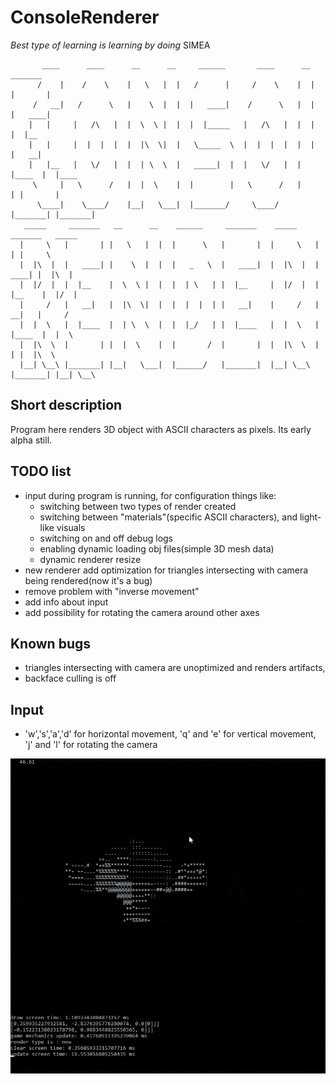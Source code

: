 # ConsoleRenderer
_Best type of learning is learning by doing_ SIMEA

           ____      ____      __      __     ______       ____      __        _______       
          /    |    /    \    |   \   |  |   /      |     /    \    |  |      |       |      
         /   __|   /      \   |    \  |  |  |   ____|    /      \   |  |      |   ____|      
        |   |     |   /\   |  |  \  \ |  |  |  |_____   |   /\   |  |  |      |  |__         
        |   |     |  |  |  |  |  |\  \|  |   \_____  \  |  |  |  |  |  |      |   __|        
        |   |__   |   \/   |  |  | \  \  |   _____|  |  |   \/   |  |  |____  |  |____       
         \     |   \      /   |  |  \    |  |        |   \      /   |       | |       |      
          \____|    \____/    |__|   \___|  |_______/     \____/    |_______| |_______|      
       _____     _______   __      __    ______     _______    _____     _______   _____     
      |     \   |       | |   \   |  |  |      \   |       |  |     \   |       | |     \    
      |  |\  |  |   ____| |    \  |  |  |   _   \  |   ____|  |  |\  |  |   ____| |  |\  |   
      |  |/  |  |  |__    |  \  \ |  |  |  | \   | |  |__     |  |/  |  |  |__    |  |/  |   
      |     /   |   __|   |  |\  \|  |  |  |  |  | |   __|    |     /   |   __|   |     /    
      |  |  \   |  |____  |  | \  \  |  |  |_/   | |  |____   |  |  \   |  |____  |  |  \    
      |  |\  \  |       | |  |  \    |  |       /  |       |  |  |\  \  |       | |  |\  \   
      |__| \__\ |_______| |__|   \___|  |______/   |_______|  |__| \__\ |_______| |__| \__\  
   
## Short description
Program here renders 3D object with ASCII characters as pixels. Its early alpha still.

## TODO list
- input during program is running, for configuration things like:
  - switching between two types of render created
  - switching between "materials"(specific ASCII characters), and light-like visuals
  - switching on and off debug logs
  - enabling dynamic loading obj files(simple 3D mesh data)
  - dynamic renderer resize
- new renderer add optimization for triangles intersecting with camera being rendered(now it's a bug)
- remove problem with "inverse movement"
- add info about input
- add possibility for rotating the camera around other axes

## Known bugs
- triangles intersecting with camera are unoptimized and renders artifacts,
- backface culling is off

## Input
- 'w','s','a','d' for horizontal movement, 'q' and 'e' for vertical movement, 'j' and 'l' for rotating the camera

![view sample](https://github.com/palemek/ConsoleRenderer/blob/master/gif.gif "view sample")
